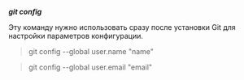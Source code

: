 ***git config***

Эту команду нужно использовать сразу после установки Git для настройки параметров конфигурации.



>git config --global user.name "name"

>git config --global user.email  "email"
